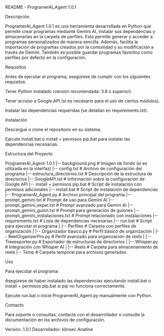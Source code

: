 README - ProgramerAI_Agent 1.0.1

Descripción

ProgramerAI_Agent 1.0.1 es una herramienta desarrollada en Python que permite crear programas mediante Gemini AI, instalar sus dependencias y almacenarlas en la carpeta de perfiles. Esto permite generar y acceder a programas personalizados de manera sencilla. Además, facilita la importación de programas creados por la comunidad y su modificación a través de Gemini. También es posible guardar programas favoritos como perfiles por defecto en la configuración.

Requisitos

Antes de ejecutar el programa, asegúrese de cumplir con los siguientes requisitos:

Tener Python instalado (versión recomendada: 3.8 o superior).

Tener acceso a Google API (si es necesario para el uso de ciertos módulos).

Instalar las dependencias requeridas (se detallan en requirements.txt).

Instalación

Descargue o clone el repositorio en su sistema.

Ejecute install.bat o install + permisos pip.bat para instalar las dependencias necesarias.



Estructura del Proyecto

ProgramerAI_Agent-1.0.1
    |-- background.png                 # Imagen de fondo (si es utilizada en la interfaz)
    |-- config.txt                      # Archivo de configuración del programa
    |-- estructura_directorios.txt      # Descripción de la estructura de directorios
    |-- GoogleAPI.txt                   # Información sobre la configuración de Google API
    |-- install + permisos pip.bat      # Script de instalación con permisos adicionales
    |-- install.bat                     # Script de instalación de dependencias
    |-- ProgramerAI_Agent.py            # Archivo principal del programa
    |-- prompt_gemini.txt               # Prompt de uso para Gemini AI
    |-- prompt_gemini_exper.txt         # Prompt avanzado para Gemini AI
    |-- prompt_gemini_guion.txt         # Prompt para generación de guiones
    |-- prompt_gemini_instalaciones.txt # Prompt relacionado con instalaciones
    |-- requirements.txt                # Lista de dependencias necesarias
    |-- run.bat                         # Script para ejecutar el programa
    |
    |-- Perfiles                        # Carpeta con perfiles de organización
    |   |-- Organizador basico.py       # Perfil básico de organización
    |   |-- ReelOrganizerPro.py         # Perfil avanzado para organización de reels
    |   |-- Treeexporter.py             # Exportador de estructuras de directorios
    |   |-- Whisper.py                  # Integración con Whisper AI
    |
    |-- Reels                           # Carpeta para almacenamiento de reels
    |-- Temp                            # Carpeta temporal para archivos generados

Uso

Para ejecutar el programa:

Asegúrese de haber instalado las dependencias ejecutando install.bat o install + permisos pip.bat si pip no funciona correctamente.

Ejecute run.bat o inicie ProgramerAI_Agent.py manualmente con Python.

Contacto

Para soporte o consultas, contacte con el desarrollador o consulte la documentación en los archivos de configuración.

Versión: 1.0.1
Desarrollador: klinsec Anatine
